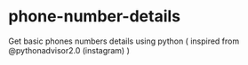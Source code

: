 # phone-number-details
Get basic phones numbers details using python ( inspired from @pythonadvisor2.0 (instagram) )
